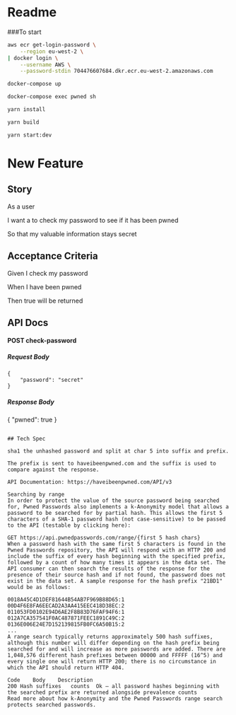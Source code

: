 # Readme

###To start

```bash
aws ecr get-login-password \
    --region eu-west-2 \
| docker login \
    --username AWS \
    --password-stdin 704476607684.dkr.ecr.eu-west-2.amazonaws.com
```

```bash
docker-compose up
```


```bash
docker-compose exec pwned sh 
```

```bash
yarn install
```

```bash
yarn build
```

```bash
yarn start:dev
```

# New Feature

## Story

As a user

I want a to check my password to see if it has been pwned

So that my valuable information stays secret

## Acceptance Criteria

Given I check my password

When I have been pwned

Then true will be returned

## API Docs

#### POST check-password

##### Request Body
```
{
    "password": "secret"
}
```

##### Response Body
{
    "pwned": true
}
```

## Tech Spec

sha1 the unhashed password and split at char 5 into suffix and prefix.

The prefix is sent to haveibeenpwned.com and the suffix is used to compare against the response.

API Documentation: https://haveibeenpwned.com/API/v3

Searching by range
In order to protect the value of the source password being searched for, Pwned Passwords also implements a k-Anonymity model that allows a password to be searched for by partial hash. This allows the first 5 characters of a SHA-1 password hash (not case-sensitive) to be passed to the API (testable by clicking here):

GET https://api.pwnedpasswords.com/range/{first 5 hash chars}
When a password hash with the same first 5 characters is found in the Pwned Passwords repository, the API will respond with an HTTP 200 and include the suffix of every hash beginning with the specified prefix, followed by a count of how many times it appears in the data set. The API consumer can then search the results of the response for the presence of their source hash and if not found, the password does not exist in the data set. A sample response for the hash prefix "21BD1" would be as follows:

0018A45C4D1DEF81644B54AB7F969B88D65:1
00D4F6E8FA6EECAD2A3AA415EEC418D38EC:2
011053FD0102E94D6AE2F8B83D76FAF94F6:1
012A7CA357541F0AC487871FEEC1891C49C:2
0136E006E24E7D152139815FB0FC6A50B15:2
...
A range search typically returns approximately 500 hash suffixes, although this number will differ depending on the hash prefix being searched for and will increase as more passwords are added. There are 1,048,576 different hash prefixes between 00000 and FFFFF (16^5) and every single one will return HTTP 200; there is no circumstance in which the API should return HTTP 404.

Code	Body	Description
200	Hash suffixes   counts	Ok — all password hashes beginning with the searched prefix are returned alongside prevalence counts
Read more about how k-Anonymity and the Pwned Passwords range search protects searched passwords.
